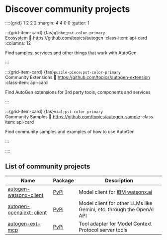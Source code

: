 # Discover community projects

::::{grid} 1 2 2 2
:margin: 4 4 0 0
:gutter: 1

:::{grid-item-card} {fas}`globe;pst-color-primary` <br> Ecosystem
:link: https://github.com/topics/autogen
:class-item: api-card
:columns: 12

Find samples, services and other things that work with AutoGen

:::

:::{grid-item-card} {fas}`puzzle-piece;pst-color-primary` <br> Community Extensions
:link: https://github.com/topics/autogen-extension
:class-item: api-card

Find AutoGen extensions for 3rd party tools, components and services

:::

:::{grid-item-card} {fas}`vial;pst-color-primary` <br> Community Samples
:link: https://github.com/topics/autogen-sample
:class-item: api-card

Find community samples and examples of how to use AutoGen

:::

::::


## List of community projects

| Name | Package | Description |
|---|---|---|
| [autogen-watsonx-client](https://github.com/tsinggggg/autogen-watsonx-client)  | [PyPi](https://pypi.org/project/autogen-watsonx-client/) | Model client for [IBM watsonx.ai](https://www.ibm.com/products/watsonx-ai) |
| [autogen-openaiext-client](https://github.com/vballoli/autogen-openaiext-client)  | [PyPi](https://pypi.org/project/autogen-openaiext-client/) | Model client for other LLMs like Gemini, etc. through the OpenAI API |
| [autogen-ext-mcp](https://github.com/richard-gyiko/autogen-ext-mcp) | [PyPi](https://pypi.org/project/autogen-ext-mcp/) | Tool adapter for Model Context Protocol server tools |

<!-- Example -->
<!-- | [My Model Client](https://github.com/example)  | [PyPi](https://pypi.org/project/example) | Model client for my custom model service | -->
<!-- - Name should link to the project page or repo
- Package should link to the PyPi page
- Description should be a brief description of the project. 1 short sentence is ideal. -->
